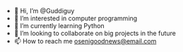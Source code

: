 - 👋 Hi, I’m @Guddiguy
- 👀 I’m interested in computer programming
- 🌱 I’m currently learning Python
- 💞️ I’m looking to collaborate on big projects in the future
- 📫 How to reach me osenigoodnews@email.com

<!---
Guddiguy/Guddiguy is a ✨ special ✨ repository because its `README.md` (this file) appears on your GitHub profile.
You can click the Preview link to take a look at your changes.
--->
